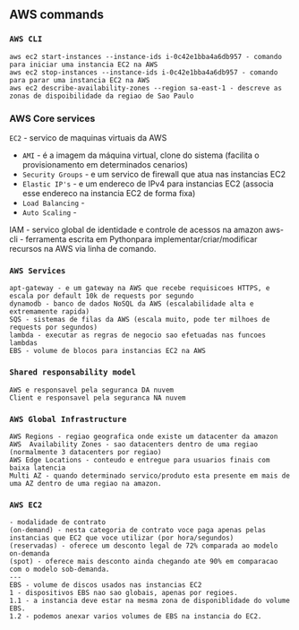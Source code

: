 ## AWS commands

### `AWS CLI`

```
aws ec2 start-instances --instance-ids i-0c42e1bba4a6db957 - comando para iniciar uma instancia EC2 na AWS
aws ec2 stop-instances --instance-ids i-0c42e1bba4a6db957 - comando para parar uma instancia EC2 na AWS
aws ec2 describe-availability-zones --region sa-east-1 - descreve as zonas de dispoibilidade da regiao de Sao Paulo
```

### AWS Core services

`EC2` - servico de maquinas virtuais da AWS
  - `AMI` - é a imagem da máquina virtual, clone do sistema (facilita o provisionamento em determinados cenarios)
  - `Security Groups` - e um servico de firewall que atua nas instancias EC2
  - `Elastic IP's` - e um endereco de IPv4 para instancias EC2 (associa esse endereco na instancia EC2 de forma fixa)
  - `Load Balancing` - 
  - `Auto Scaling` - 

IAM - servico global de identidade e controle de acessos na amazon
aws-cli - ferramenta escrita em Pythonpara implementar/criar/modificar recursos na AWS via linha de comando.


### `AWS Services`

```
apt-gateway - e um gateway na AWS que recebe requisicoes HTTPS, e escala por default 10k de requests por segundo
dynamodb - banco de dados NoSQL da AWS (escalabilidade alta e extremamente rapida)
SQS - sistemas de filas da AWS (escala muito, pode ter milhoes de requests por segundos)
lambda - executar as regras de negocio sao efetuadas nas funcoes lambdas
EBS - volume de blocos para instancias EC2 na AWS
```

### `Shared responsability model`

```
AWS e responsavel pela seguranca DA nuvem
Client e responsavel pela seguranca NA nuvem
```

### `AWS Global Infrastructure`

```
AWS Regions - regiao geografica onde existe um datacenter da amazon
AWS  Availability Zones - sao datacenters dentro de uma regiao (normalmente 3 datacenters por regiao)
AWS Edge Locations - conteudo e entregue para usuarios finais com baixa latencia
Multi AZ - quando determinado servico/produto esta presente em mais de uma AZ dentro de uma regiao na amazon.
```

### `AWS EC2`

```
- modalidade de contrato 
(on-demand) - nesta categoria de contrato voce paga apenas pelas instancias que EC2 que voce utilizar (por hora/segundos)
(reservadas) - oferece um desconto legal de 72% comparada ao modelo on-demanda
(spot) - oferece mais desconto ainda chegando ate 90% em comparacao com o modelo sob-demanda.
---
EBS - volume de discos usados nas instancias EC2
1 - dispositivos EBS nao sao globais, apenas por regioes.
1.1 - a instancia deve estar na mesma zona de disponiblidade do volume EBS.
1.2 - podemos anexar varios volumes de EBS na instancia do EC2.











```

